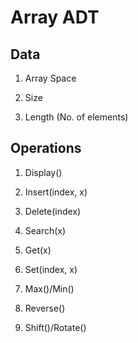 # Array ADT

## Data

1. Array Space

2. Size

3. Length (No. of elements)

## Operations

1. Display()

2. Insert(index, x)

3. Delete(index)

4. Search(x)

5. Get(x)

6. Set(index, x)

7. Max()/Min()

8. Reverse()

9. Shift()/Rotate()